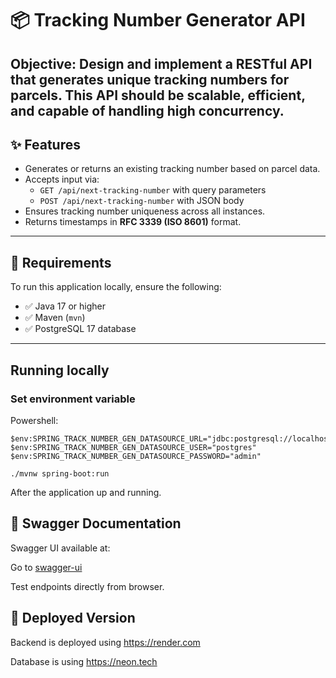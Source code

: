 # 📦 Tracking Number Generator API

Objective:
Design and implement a RESTful API that generates unique tracking numbers for parcels. This
API should be scalable, efficient, and capable of handling high concurrency.
---

## ✨ Features

- Generates or returns an existing tracking number based on parcel data.
- Accepts input via:
    - `GET /api/next-tracking-number` with query parameters
    - `POST /api/next-tracking-number` with JSON body
- Ensures tracking number uniqueness across all instances.
- Returns timestamps in **RFC 3339 (ISO 8601)** format.
---
## 🧪 Requirements

To run this application locally, ensure the following:

- ✅ Java 17 or higher
- ✅ Maven (`mvn`)
- ✅ PostgreSQL 17 database
---

## Running locally

### Set environment variable

Powershell:

```
$env:SPRING_TRACK_NUMBER_GEN_DATASOURCE_URL="jdbc:postgresql://localhost:5432/trackapp"
$env:SPRING_TRACK_NUMBER_GEN_DATASOURCE_USER="postgres"
$env:SPRING_TRACK_NUMBER_GEN_DATASOURCE_PASSWORD="admin"
```

```
./mvnw spring-boot:run
```

After the application up and running. 

## 🧪 Swagger Documentation

Swagger UI available at:

Go to [swagger-ui](http://localhost:8080/swagger-ui/index.html#/)

Test endpoints directly from browser.

## 🔗 Deployed Version

Backend is deployed using https://render.com

Database is using https://neon.tech